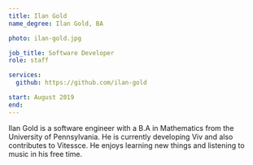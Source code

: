 ```yaml
---
title: Ilan Gold
name_degree: Ilan Gold, BA

photo: ilan-gold.jpg

job_title: Software Developer
role: staff

services:
  github: https://github.com/ilan-gold

start: August 2019
end:
---
```

Ilan Gold is a software engineer with a B.A in Mathematics from the University of Pennsylvania. He is currently developing Viv and also contributes to Vitessce.  He enjoys learning new things and listening to music in his free time.

